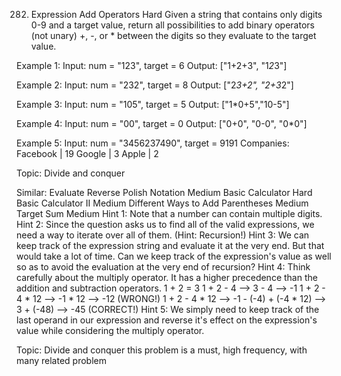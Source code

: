 282. Expression Add Operators
Hard
Given a string that contains only digits 0-9 and a target value, return all possibilities to add binary operators (not unary) +, -, or * between the digits so they evaluate to the target value.

Example 1:
Input: num = "123", target = 6
Output: ["1+2+3", "1*2*3"] 

Example 2:
Input: num = "232", target = 8
Output: ["2*3+2", "2+3*2"]

Example 3:
Input: num = "105", target = 5
Output: ["1*0+5","10-5"]

Example 4:
Input: num = "00", target = 0
Output: ["0+0", "0-0", "0*0"]

Example 5:
Input: num = "3456237490", target = 9191
Companies: Facebook | 19 Google | 3 Apple | 2

Topic: Divide and conquer

Similar: 
Evaluate Reverse Polish Notation Medium
Basic Calculator Hard
Basic Calculator II Medium
Different Ways to Add Parentheses Medium
Target Sum Medium
Hint 1:
Note that a number can contain multiple digits.
Hint 2:
Since the question asks us to find all of the valid expressions, we need a way to iterate over all of them. (Hint: Recursion!)
Hint 3:
We can keep track of the expression string and evaluate it at the very end. But that would take a lot of time. Can we keep track of the expression's value as well so as to avoid the evaluation at the very end of recursion?
Hint 4:
Think carefully about the multiply operator. It has a higher precedence than the addition and subtraction operators. 
1 + 2 = 3 
1 + 2 - 4 --> 3 - 4 --> -1 
1 + 2 - 4 * 12 --> -1 * 12 --> -12 (WRONG!) 
1 + 2 - 4 * 12 --> -1 - (-4) + (-4 * 12) --> 3 + (-48) --> -45 (CORRECT!)
Hint 5:
We simply need to keep track of the last operand in our expression and reverse it's effect on the expression's value while considering the multiply operator.

Topic: Divide and conquer
this problem is a must, high frequency, with many related problem
